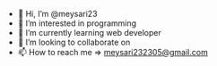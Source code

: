 - 👋 Hi, I’m @meysari23
- 👀 I’m interested in programming
- 🌱 I’m currently learning web developer
- 💞️ I’m looking to collaborate on 
- 📫 How to reach me => meysari232305@gmail.com

<!---
meysari23/meysari23 is a ✨ special ✨ repository because its `README.md` (this file) appears on your GitHub profile.
You can click the Preview link to take a look at your changes.
--->
